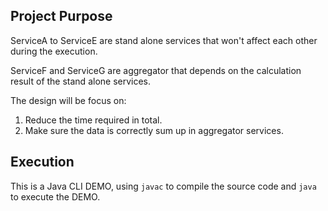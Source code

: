 ## Project Purpose

ServiceA to ServiceE are stand alone services that won't affect each other during the execution.

ServiceF and ServiceG are aggregator that depends on the calculation result of the stand alone services.

The design will be focus on:

1. Reduce the time required in total.
2. Make sure the data is correctly sum up in aggregator services.

## Execution

This is a Java CLI DEMO, using `javac` to compile the source code and `java` to execute the DEMO.
